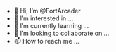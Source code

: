 - 👋 Hi, I’m @FortArcader
- 👀 I’m interested in ...
- 🌱 I’m currently learning ...
- 💞️ I’m looking to collaborate on ...
- 📫 How to reach me ...

<!---
FortArcader/FortArcader is a ✨ special ✨ repository because its `README.md` (this file) appears on your GitHub profile.
You can click the Preview link to take a look at your changes.
--->
